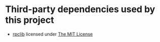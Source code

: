 # Third-party dependencies used by this project

- [rpclib](https://github.com/rpclib/rpclib) licensed under [The MIT License](https://opensource.org/blog/license/mit)
